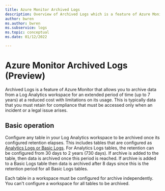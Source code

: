 ```yaml
---
title: Azure Monitor Archived Logs
description: Overview of Archived Logs which is a feature of Azure Monitor that lets you archive data from a table after its retention period.
author: bwren
ms.author: bwren
ms.subservice: logs
ms.topic: conceptual
ms.date: 01/12/2022

---
```


# Azure Monitor Archived Logs (Preview)
Archived Logs is a feature of Azure Monitor that allows you to archive data from a Log Analytics workspace for an extended period of time (up to 7 years) at a reduced cost with limitations on its usage. This is typically data that you must retain for compliance that must be accessed only when an incident or a legal issue arises.

## Basic operation
Configure any table in your Log Analytics workspace to be archived once its configured retention elapses. This includes tables that are configured as [Analytics Logs or Basic Logs](basic-logs-overview.md). For Analytics Logs tables, the retention can be configured from 30 days to 2 years (730 days). If archive is added to the table, then data is archived once this period is reached. If archive is added to a Basic Logs table then data is archived after 8 days since this is the retention period for all Basic Logs tables.

Each table in a workspace must be configured for archive independently. You can't configure a workspace for all tables to be archived.






